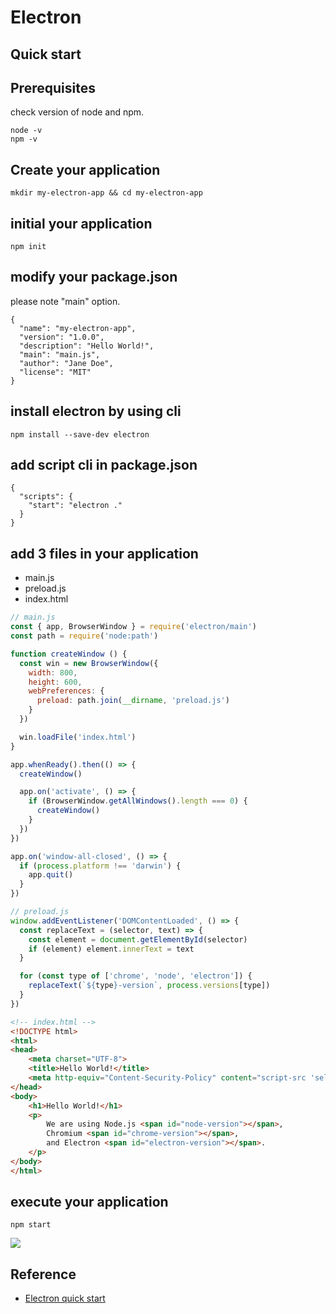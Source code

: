 # Electron

## Quick start

## Prerequisites

check version of node and npm.
```
node -v
npm -v
```

## Create your application
```
mkdir my-electron-app && cd my-electron-app
```

## initial your application
```
npm init
```

## modify your package.json

please note "main" option.

```
{
  "name": "my-electron-app",
  "version": "1.0.0",
  "description": "Hello World!",
  "main": "main.js",
  "author": "Jane Doe",
  "license": "MIT"
}
```

## install electron by using cli
```
npm install --save-dev electron
```

## add script cli in package.json
```
{
  "scripts": {
    "start": "electron ."
  }
}
```

## add 3 files in your application
- main.js
- preload.js
- index.html

```javascript
// main.js
const { app, BrowserWindow } = require('electron/main')
const path = require('node:path')

function createWindow () {
  const win = new BrowserWindow({
    width: 800,
    height: 600,
    webPreferences: {
      preload: path.join(__dirname, 'preload.js')
    }
  })

  win.loadFile('index.html')
}

app.whenReady().then(() => {
  createWindow()

  app.on('activate', () => {
    if (BrowserWindow.getAllWindows().length === 0) {
      createWindow()
    }
  })
})

app.on('window-all-closed', () => {
  if (process.platform !== 'darwin') {
    app.quit()
  }
})
```

```javascript
// preload.js
window.addEventListener('DOMContentLoaded', () => {
  const replaceText = (selector, text) => {
    const element = document.getElementById(selector)
    if (element) element.innerText = text
  }

  for (const type of ['chrome', 'node', 'electron']) {
    replaceText(`${type}-version`, process.versions[type])
  }
})
```

```html
<!-- index.html -->
<!DOCTYPE html>
<html>
<head>
    <meta charset="UTF-8">
    <title>Hello World!</title>
    <meta http-equiv="Content-Security-Policy" content="script-src 'self' 'unsafe-inline';" />
</head>
<body>
    <h1>Hello World!</h1>
    <p>
        We are using Node.js <span id="node-version"></span>,
        Chromium <span id="chrome-version"></span>,
        and Electron <span id="electron-version"></span>.
    </p>
</body>
</html>
```


## execute your application
```
npm start
```

![](https://www.electronjs.org/assets/images/simplest-electron-app-849f2d68df0c27475bfb850ed5d171a6.png)


## Reference
- [Electron quick start](https://www.electronjs.org/docs/latest/tutorial/quick-start/)